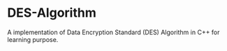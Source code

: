 # DES-Algorithm
A implementation of Data Encryption Standard (DES) Algorithm in C++ for learning purpose.
